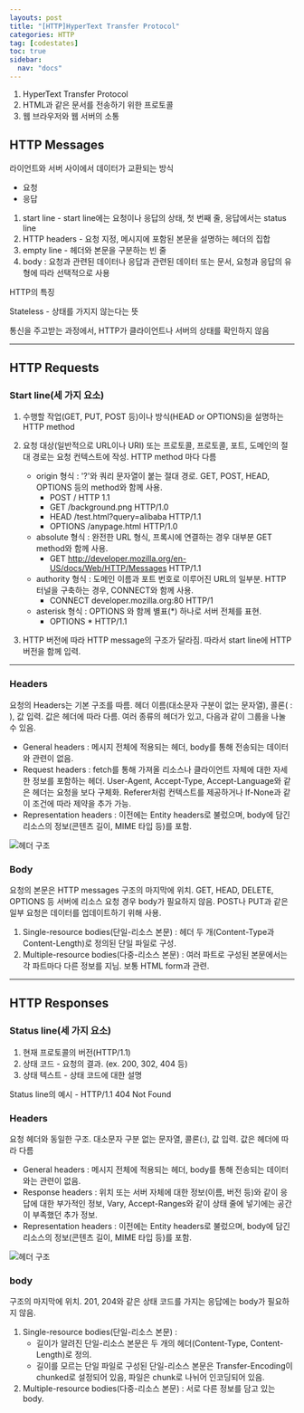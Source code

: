 ```yaml
---
layouts: post
title: "[HTTP]HyperText Transfer Protocol"
categories: HTTP
tag: [codestates]
toc: true
sidebar:
  nav: "docs"
---
```


1. HyperText Transfer Protocol
2. HTML과 같은 문서를 전송하기 위한 프로토콜
3. 웹 브라우저와 웹 서버의 소통

## HTTP Messages

라이언트와 서버 사이에서 데이터가 교환되는 방식

- 요청
- 응답

1. start line - start line에는 요청이나 응답의 상태, 첫 번째 줄, 응답에서는 status line
2. HTTP headers - 요청 지정, 메시지에 포함된 본문을 설명하는 헤더의 집합
3. empty line - 헤더와 본문을 구분하는 빈 줄
4. body : 요청과 관련된 데이터나 응답과 관련된 데이터 또는 문서, 요청과 응답의 유형에 따라 선택적으로 사용

HTTP의 특징

Stateless - 상태를 가지지 않는다는 뜻

통신을 주고받는 과정에서, HTTP가 클라이언트나 서버의 상태를 확인하지 않음

---

## HTTP Requests

### Start line(세 가지 요소)

1. 수행할 작업(GET, PUT, POST 등)이나 방식(HEAD or OPTIONS)을 설명하는 HTTP method

2. 요청 대상(일반적으로 URL이나 URI) 또는 프로토콜, 프로토콜, 포트, 도메인의 절대 경로는 요청 컨텍스트에 작성. HTTP method 마다 다름
   - origin 형식 : '?'와 쿼리 문자열이 붙는 절대 경로. GET, POST, HEAD, OPTIONS 등의 method와 함께 사용.
     - POST / HTTP 1.1
     - GET /background.png HTTP/1.0
     - HEAD /test.html?query=alibaba HTTP/1.1
     - OPTIONS /anypage.html HTTP/1.0
   - absolute 형식 : 완전한 URL 형식, 프록시에 연결하는 경우 대부분 GET method와 함께 사용.
     - GET http://developer.mozilla.org/en-US/docs/Web/HTTP/Messages HTTP/1.1
   - authority 형식 : 도메인 이름과 포트 번호로 이루어진 URL의 일부분. HTTP 터널을 구축하는 경우, CONNECT와 함께 사용.
     - CONNECT developer.mozilla.org:80 HTTP/1
   - asterisk 형식 : OPTIONS 와 함께 별표(\*) 하나로 서버 전체를 표현.
     - OPTIONS \* HTTP/1.1
3. HTTP 버전에 따라 HTTP message의 구조가 달라짐. 따라서 start line에 HTTP 버전을 함께 입력.

---

### Headers

요청의 Headers는 기본 구조를 따름. 헤더 이름(대소문자 구분이 없는 문자열), 콜론( : ), 값 입력. 값은 헤더에 따라 다름. 여러 종류의 헤더가 있고, 다음과 같이 그룹을 나눌 수 있음.

- General headers : 메시지 전체에 적용되는 헤더, body를 통해 전송되는 데이터와 관련이 없음.
- Request headers : fetch를 통해 가져올 리소스나 클라이언트 자체에 대한 자세한 정보를 포함하는 헤더. User-Agent, Accept-Type, Accept-Language와 같은 헤더는 요청을 보다 구체화. Referer처럼 컨텍스트를 제공하거나 If-None과 같이 조건에 따라 제약을 추가 가능.
- Representation headers : 이전에는 Entity headers로 불렀으며, body에 담긴 리소스의 정보(콘텐츠 길이, MIME 타입 등)를 포함.

<html>
    <img src="https://s3.ap-northeast-2.amazonaws.com/urclass-images/WdUM6NPoP-1620275406066.png" alt="헤더 구조">
</html>

### Body

요청의 본문은 HTTP messages 구조의 마지막에 위치. GET, HEAD, DELETE, OPTIONS 등 서버에 리소스 요청 경우 body가 필요하지 않음. POST나 PUT과 같은 일부 요청은 데이터를 업데이트하기 위해 사용.

1. Single-resource bodies(단일-리소스 본문) : 헤더 두 개(Content-Type과 Content-Length)로 정의된 단일 파일로 구성.
2. Multiple-resource bodies(다중-리소스 본문) : 여러 파트로 구성된 본문에서는 각 파트마다 다른 정보를 지님. 보통 HTML form과 관련.

---

## HTTP Responses

### Status line(세 가지 요소)

1. 현재 프로토콜의 버전(HTTP/1.1)
2. 상태 코드 - 요청의 결과. (ex. 200, 302, 404 등)
3. 상태 텍스트 - 상태 코드에 대한 설명

Status line의 예시 - HTTP/1.1 404 Not Found

### Headers

요청 헤더와 동일한 구조. 대소문자 구분 없는 문자열, 콜론(:), 값 입력. 값은 헤더에 따라 다름

- General headers : 메시지 전체에 적용되는 헤더, body를 통해 전송되는 데이터와는 관련이 없음.
- Response headers : 위치 또는 서버 자체에 대한 정보(이름, 버전 등)와 같이 응답에 대한 부가적인 정보, Vary, Accept-Ranges와 같이 상태 줄에 넣기에는 공간이 부족했던 추가 정보.
- Representation headers : 이전에는 Entity headers로 불렀으며, body에 담긴 리소스의 정보(콘텐츠 길이, MIME 타입 등)를 포함.

<html>
    <img src="https://s3.ap-northeast-2.amazonaws.com/urclass-images/CVLWG7X3Z-1620275557974.png" alt="헤더 구조">
</html>

### body

구조의 마지막에 위치. 201, 204와 같은 상태 코드를 가지는 응답에는 body가 필요하지 않음.

1. Single-resource bodies(단일-리소스 본문) :
   - 길이가 알려진 단일-리소스 본문은 두 개의 헤더(Content-Type, Content-Length)로 정의.
   - 길이를 모르는 단일 파일로 구성된 단일-리소스 본문은 Transfer-Encoding이 chunked로 설정되어 있음, 파일은 chunk로 나뉘어 인코딩되어 있음.
2. Multiple-resource bodies(다중-리소스 본문) : 서로 다른 정보를 담고 있는 body.
